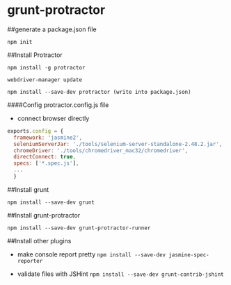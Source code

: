 # grunt-protractor

##generate a package.json file

`npm init`

##Install Protractor
```
npm install -g protractor

webdriver-manager update

npm install --save-dev protractor (write into package.json)
```

####Config protractor.config.js file

+ connect browser directly
```js
exports.config = {
  framework: 'jasmine2',
  seleniumServerJar: './tools/selenium-server-standalone-2.48.2.jar',
  chromeDriver: './tools/chromedriver_mac32/chromedriver',
  directConnect: true,
  specs: ['*.spec.js'],
  ...
  }

```
##Install grunt

`npm install --save-dev grunt`

##Install grunt-protractor

`npm install --save-dev grunt-protractor-runner`

##Install other plugins

+ make console report pretty
`npm install --save-dev jasmine-spec-reporter`

+ validate files with JSHint
`npm install --save-dev grunt-contrib-jshint`
